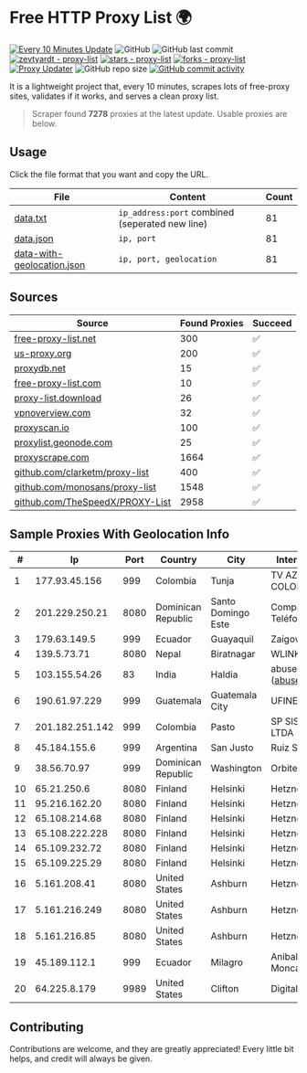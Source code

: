 
# Free HTTP Proxy List 🌍

[![Every 10 Minutes Update](https://github.com/mertguvencli/http-proxy-list/actions/workflows/main.yml/badge.svg?branch=main)](https://github.com/mertguvencli/http-proxy-list/actions/workflows/main.yml)
![GitHub](https://img.shields.io/github/license/mertguvencli/http-proxy-list)
![GitHub last commit](https://img.shields.io/github/last-commit/mertguvencli/http-proxy-list)
[![zevtyardt - proxy-list](https://img.shields.io/static/v1?label=zevtyardt&message=proxy-list&color=blue&logo=github)](https://github.com/zevtyardt/proxy-list "Go to GitHub repo")
[![stars - proxy-list](https://img.shields.io/github/stars/zevtyardt/proxy-list?style=social)](https://github.com/zevtyardt/proxy-list)
[![forks - proxy-list](https://img.shields.io/github/forks/zevtyardt/proxy-list?style=social)](https://github.com/zevtyardt/proxy-list)
[![Proxy Updater](https://github.com/zevtyardt/proxy-list/workflows/Proxy%20Updater/badge.svg)](https://github.com/zevtyardt/proxy-list/actions?query=workflow:"Proxy+Updater")
![GitHub repo size](https://img.shields.io/github/repo-size/zevtyardt/proxy-list)
[![GitHub commit activity](https://img.shields.io/github/commit-activity/m/zevtyardt/proxy-list?logo=commits)](https://github.com/zevtyardt/proxy-list/commits/main)

It is a lightweight project that, every 10 minutes, scrapes lots of free-proxy sites, validates if it works, and serves a clean proxy list.

> Scraper found **7278** proxies at the latest update. Usable proxies are below.

## Usage

Click the file format that you want and copy the URL.

|File|Content|Count|
|----|-------|-----|
|[data.txt](https://raw.githubusercontent.com/mertguvencli/http-proxy-list/main/proxy-list/data.txt)|`ip_address:port` combined (seperated new line)|81|
|[data.json](https://raw.githubusercontent.com/mertguvencli/http-proxy-list/main/proxy-list/data.json)|`ip, port`|81|
|[data-with-geolocation.json](https://raw.githubusercontent.com/mertguvencli/http-proxy-list/main/proxy-list/data-with-geolocation.json)|`ip, port, geolocation`|81|

## Sources

|Source|Found Proxies|Succeed|
|------|-------------|-------|
|[free-proxy-list.net](https://free-proxy-list.net)|300|✅|
|[us-proxy.org](https://www.us-proxy.org)|200|✅|
|[proxydb.net](http://proxydb.net)|15|✅|
|[free-proxy-list.com](https://free-proxy-list.com/?page=&port=&type%5B%5D=http&type%5B%5D=https&up_time=0&search=Search)|10|✅|
|[proxy-list.download](https://www.proxy-list.download/HTTP)|26|✅|
|[vpnoverview.com](https://vpnoverview.com/privacy/anonymous-browsing/free-proxy-servers)|32|✅|
|[proxyscan.io](https://www.proxyscan.io)|100|✅|
|[proxylist.geonode.com](https://proxylist.geonode.com/api/proxy-list?limit=300&page=1&sort_by=lastChecked&sort_type=desc&protocols=http,https)|25|✅|
|[proxyscrape.com](https://api.proxyscrape.com/v2/?request=displayproxies&protocol=http&timeout=10000&country=all&ssl=all&anonymity=all)|1664|✅|
|[github.com/clarketm/proxy-list](https://raw.githubusercontent.com/clarketm/proxy-list/master/proxy-list-raw.txt)|400|✅|
|[github.com/monosans/proxy-list](https://raw.githubusercontent.com/monosans/proxy-list/main/proxies/http.txt)|1548|✅|
|[github.com/TheSpeedX/PROXY-List](https://raw.githubusercontent.com/TheSpeedX/PROXY-List/master/http.txt)|2958|✅|


## Sample Proxies With Geolocation Info

|#|Ip|Port|Country|City|Internet Service Provider|
|-|--|----|-------|----|-------------------------|
|1|177.93.45.156|999|Colombia|Tunja|TV AZTECA SUCURSAL COLOMBIA|
|2|201.229.250.21|8080|Dominican Republic|Santo Domingo Este|Compañía Dominicana de Teléfonos S. A.|
|3|179.63.149.5|999|Ecuador|Guayaquil|Zaigover S.A|
|4|139.5.73.71|8080|Nepal|Biratnagar|WLINK|
|5|103.155.54.26|83|India|Haldia|abuse-mailbox: (abuse@pegasuswave.com)|
|6|190.61.97.229|999|Guatemala|Guatemala City|UFINET Guatemala S. A|
|7|201.182.251.142|999|Colombia|Pasto|SP SISTEMAS PALACIOS LTDA|
|8|45.184.155.6|999|Argentina|San Justo|Ruiz Sebastian Alejandro|
|9|38.56.70.97|999|Dominican Republic|Washington|Orbitek SRL|
|10|65.21.250.6|8080|Finland|Helsinki|Hetzner Online GmbH|
|11|95.216.162.20|8080|Finland|Helsinki|Hetzner Online GmbH|
|12|65.108.214.68|8080|Finland|Helsinki|Hetzner Online GmbH|
|13|65.108.222.228|8080|Finland|Helsinki|Hetzner Online GmbH|
|14|65.109.232.72|8080|Finland|Helsinki|Hetzner Online GmbH|
|15|65.109.225.29|8080|Finland|Helsinki|Hetzner Online GmbH|
|16|5.161.208.41|8080|United States|Ashburn|Hetzner Online GmbH|
|17|5.161.216.249|8080|United States|Ashburn|Hetzner Online GmbH|
|18|5.161.216.85|8080|United States|Ashburn|Hetzner Online GmbH|
|19|45.189.112.1|999|Ecuador|Milagro|Anibal Humberto Enriquez Moncayo(Comunicate)|
|20|64.225.8.179|9989|United States|Clifton|DigitalOcean, LLC|



## Contributing

Contributions are welcome, and they are greatly appreciated! Every
little bit helps, and credit will always be given.

